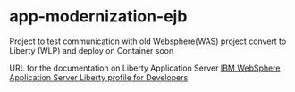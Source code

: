 # app-modernization-ejb
Project to test communication with old Websphere(WAS) project convert to Liberty (WLP) and deploy on Container soon

URL for the documentation on Liberty Application Server
[IBM WebSphere Application Server Liberty profile for Developers](http://www.redbooks.ibm.com/redbooks/pdfs/sg248076.pdf)
